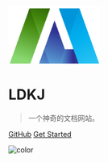 ![logo](_media/icon.png)

# LDKJ

> 一个神奇的文档网站。

[GitHub](https://waet.github.io/docs/)
[Get Started](README#ldkj)

<!-- 背景图片 -->

<!-- ![](_media/bg.png) -->

<!-- 背景色 -->

![color](#f0f0f0)